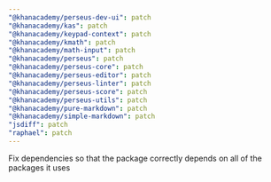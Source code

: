 ```yaml
---
"@khanacademy/perseus-dev-ui": patch
"@khanacademy/kas": patch
"@khanacademy/keypad-context": patch
"@khanacademy/kmath": patch
"@khanacademy/math-input": patch
"@khanacademy/perseus": patch
"@khanacademy/perseus-core": patch
"@khanacademy/perseus-editor": patch
"@khanacademy/perseus-linter": patch
"@khanacademy/perseus-score": patch
"@khanacademy/perseus-utils": patch
"@khanacademy/pure-markdown": patch
"@khanacademy/simple-markdown": patch
"jsdiff": patch
"raphael": patch
---
```


Fix dependencies so that the package correctly depends on all of the packages it uses
